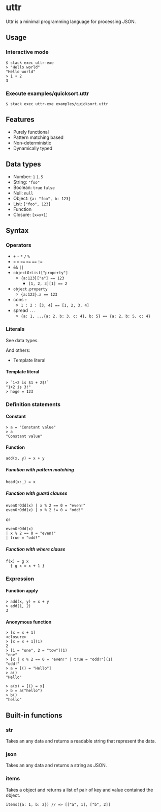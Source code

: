# uttr

Uttr is a minimal programming language for processing JSON.

## Usage

### Interactive mode
```
$ stack exec uttr-exe
> "Hello world"
"Hello world"
> 1 + 2
3
```

### Execute examples/quicksort.uttr
```
$ stack exec uttr-exe examples/quicksort.uttr
```

## Features
- Purely functional
- Pattern matching based
- Non-deterministic
- Dynamically typed

## Data types
- Number: `1` `1.5`
- String: `"foo"`
- Boolean: `true` `false`
- Null: `null`
- Object: `{a: "foo", b: 123}`
- List: `["foo", 123]`
- Function
- Closure: `[x=x+1]`

## Syntax

### Operators
- `+` `-` `*` `/` `%`
- `<` `>` `<=` `>=` `==` `!=`
- `&&` `||`
- `objectOrList["property"]`
  - `{a:123}["a"] == 123`
	- `[1, 2, 3][1] == 2`
- `object.property`
  - `{a:123}.a == 123`
- cons `:`
  - `1 : 2 : [3, 4] == [1, 2, 3, 4]`
- spread `...`
  - `{a: 1, ...{a: 2, b: 3, c: 4}, b: 5} == {a: 2, b: 5, c: 4}`

### Literals
See data types.

And others:
- Template literal

#### Template literal

```
> `1+2 is $1 + 2$!`
"1+2 is 3!"
> hoge = 123
```

### Definition statements
#### Constant

```
> a = "Constant value"
> a
"Constant value"
```

#### Function

```
add(x, y) = x + y
```

##### Function with pattern matching

```
head(x:_) = x
```

##### Function with guard clauses

```
evenOrOdd(x) | x % 2 == 0 = "even!"
evenOrOdd(x) | x % 2 != 0 = "odd!"
```

or

```
evenOrOdd(x)
| x % 2 == 0 = "even!"
| true = "odd!"
```

##### Function with where clause

```
f(x) = g x
  { g x = x + 1 }
```

### Expression
#### Function apply

```
> add(x, y) = x + y
> add(1, 2)
3
```

#### Anonymous function

```
> [x = x + 1]
<closure>
> [x = x + 1](1)
2
> [1 = "one", 2 = "tow"](1)
"one"
> [x | x % 2 == 0 = "even!" | true = "odd!"](1)
"odd!"
> a = [() = "Hello"]
> a()
"Hello"
```

```
> a(x) = [() = x]
> b = a("hello")
> b()
"hello"
```

## Built-in functions
### str
Takes an any data and returns a readable string that represent the data.

### json
Takes an any data and returns a string as JSON.

### items
Takes a object and returns a list of pair of key and value contained the object.

```
items({a: 1, b: 2}) // => [["a", 1], ["b", 2]]
```
